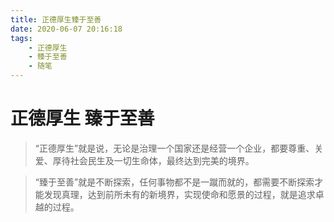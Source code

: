 ```yaml
---
title: 正德厚生臻于至善
date: 2020-06-07 20:16:18
tags:
    - 正德厚生
    - 臻于至善
    - 随笔
---
```


# 正德厚生 臻于至善
>“正德厚生”就是说，无论是治理一个国家还是经营一个企业，都要尊重、关爱、厚待社会民生及一切生命体，最终达到完美的境界。​

>“臻于至善”就是不断探索，任何事物都不是一蹴而就的，都需要不断探索才能发现真理，达到前所未有的新境界，实现使命和愿景的过程，就是追求卓越的过程。

